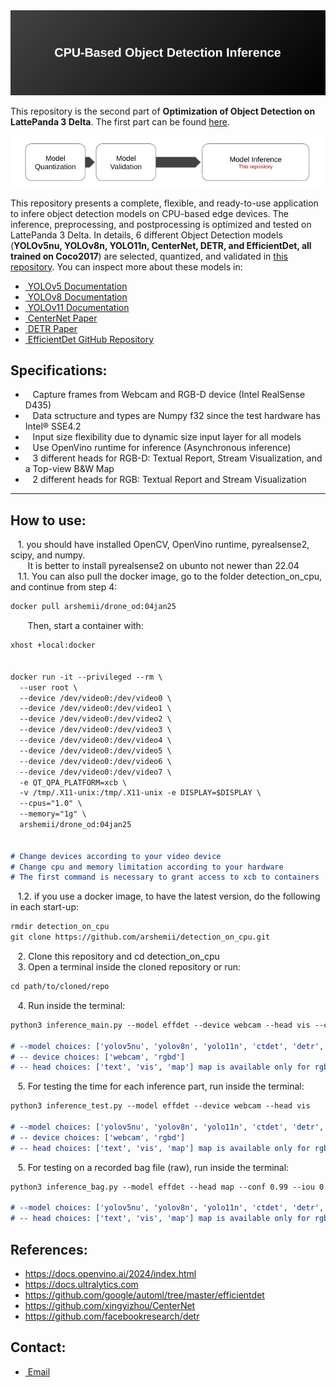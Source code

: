 <div align="center">
    <img src="images/Header.png" alt="Example Image" width="800">
</div>

This repository is the second part of **Optimization of Object Detection on LattePanda 3 Delta**. The first part can be found [here](https://github.com/arshemii/detection_quantization).
<div align="center">
    <img src="images/repex.png" alt="Example Image" width="800">
</div>

This repository presents a complete, flexible, and ready-to-use application to infere object detection models on CPU-based edge devices. The inference, preprocessing, and postprocessing is optimized and tested on LattePanda 3 Delta. In details, 6 different Object Detection models (**YOLOv5nu, YOLOv8n, YOLO11n, CenterNet, DETR, and EfficientDet, all trained on Coco2017**) are selected, quantized, and validated in [this repository](https://github.com/arshemii/detection_quantization). You can inspect more about these models in:

- [&nbsp;YOLOv5 Documentation](https://docs.ultralytics.com/yolov5/)
- [&nbsp;YOLOv8 Documentation](https://docs.ultralytics.com/models/yolov8/)
- [&nbsp;YOLOv11 Documentation](https://docs.ultralytics.com/models/yolo11/)
- [&nbsp;CenterNet Paper](https://arxiv.org/abs/2005.12872)
- [&nbsp;DETR Paper](https://arxiv.org/abs/1904.07850)
- [&nbsp;EfficientDet GitHub Repository](https://github.com/google/automl/tree/master/efficientdet)


## Specifications:
- &nbsp;&nbsp; Capture frames from Webcam and RGB-D device (Intel RealSense D435)
- &nbsp;&nbsp; Data sctructure and types are Numpy f32 since the test hardware has Intel® SSE4.2
- &nbsp;&nbsp; Input size flexibility due to dynamic size input layer for all models
- &nbsp;&nbsp; Use OpenVino runtime for inference (Asynchronous inference)
- &nbsp;&nbsp; 3 different heads for RGB-D: Textual Report, Stream Visualization, and a Top-view B&W Map
- &nbsp;&nbsp; 2 different heads for RGB: Textual Report and Stream Visualization

----------------------------------------------------------------
## How to use:
&nbsp;&nbsp; 1. you should have installed OpenCV, OpenVino runtime, pyrealsense2, scipy, and numpy. <br>
&nbsp;&nbsp;&nbsp;&nbsp;&nbsp;&nbsp; It is better to install pyrealsense2 on ubunto not newer than 22.04 <br>
&nbsp;&nbsp; 1.1. You can also pull the docker image, go to the folder detection_on_cpu, and continue from step 4:<br>
```markdown
docker pull arshemii/drone_od:04jan25
```
&nbsp;&nbsp;&nbsp;&nbsp;&nbsp;&nbsp; Then, start a container with:
```markdown
xhost +local:docker


docker run -it --privileged --rm \
  --user root \
  --device /dev/video0:/dev/video0 \
  --device /dev/video0:/dev/video1 \
  --device /dev/video0:/dev/video2 \
  --device /dev/video0:/dev/video3 \
  --device /dev/video0:/dev/video4 \
  --device /dev/video0:/dev/video5 \
  --device /dev/video0:/dev/video6 \
  --device /dev/video0:/dev/video7 \
  -e QT_QPA_PLATFORM=xcb \
  -v /tmp/.X11-unix:/tmp/.X11-unix -e DISPLAY=$DISPLAY \
  --cpus="1.0" \
  --memory="1g" \
  arshemii/drone_od:04jan25


# Change devices according to your video device
# Change cpu and memory limitation according to your hardware
# The first command is necessary to grant access to xcb to containers
```
&nbsp;&nbsp; 1.2. if you use a docker image, to have the latest version, do the following in each start-up:
```markdown
rmdir detection_on_cpu
git clone https://github.com/arshemii/detection_on_cpu.git
```
&nbsp;&nbsp; 2. Clone this repository and cd detection_on_cpu <br>
&nbsp;&nbsp; 3. Open a terminal inside the cloned repository or run: <br>
```markdown
cd path/to/cloned/repo
```
&nbsp;&nbsp; 4. Run inside the terminal:
```markdown
python3 inference_main.py --model effdet --device webcam --head vis --conf 0.99 --iou 0.3

# --model choices: ['yolov5nu', 'yolov8n', 'yolo11n', 'ctdet', 'detr', 'effdet']
# -- device choices: ['webcam', 'rgbd']
# -- head choices: ['text', 'vis', 'map'] map is available only for rgbd

```
&nbsp;&nbsp; 5. For testing the time for each inference part, run inside the terminal:
```markdown
python3 inference_test.py --model effdet --device webcam --head vis

# --model choices: ['yolov5nu', 'yolov8n', 'yolo11n', 'ctdet', 'detr', 'effdet']
# -- device choices: ['webcam', 'rgbd']
# -- head choices: ['text', 'vis', 'map'] map is available only for rgbd
```

&nbsp;&nbsp; 5. For testing on a recorded bag file (raw), run inside the terminal:
```markdown
python3 inference_bag.py --model effdet --head map --conf 0.99 --iou 0.3

# --model choices: ['yolov5nu', 'yolov8n', 'yolo11n', 'ctdet', 'detr', 'effdet']
# -- head choices: ['text', 'vis', 'map'] map is available only for rgbd
```

## References:
- https://docs.openvino.ai/2024/index.html
- https://docs.ultralytics.com
- https://github.com/google/automl/tree/master/efficientdet
- https://github.com/xingyizhou/CenterNet
- https://github.com/facebookresearch/detr

## Contact:
- [&nbsp;Email](arshemii1373@gmail.com)

